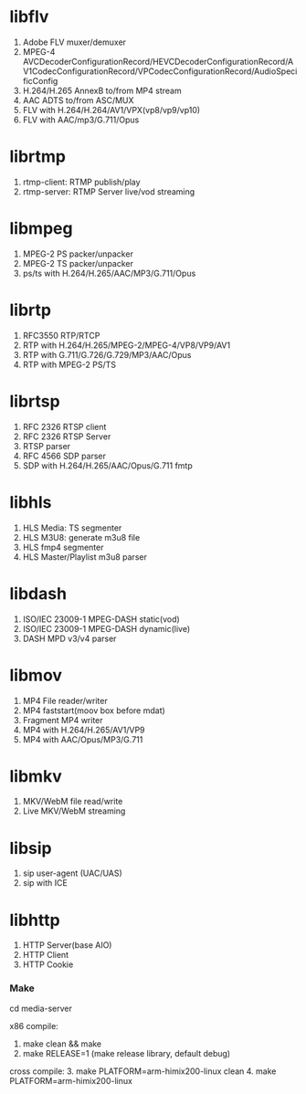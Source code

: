 # libflv
1. Adobe FLV muxer/demuxer
2. MPEG-4 AVCDecoderConfigurationRecord/HEVCDecoderConfigurationRecord/AV1CodecConfigurationRecord/VPCodecConfigurationRecord/AudioSpecificConfig
3. H.264/H.265 AnnexB to/from MP4 stream
4. AAC ADTS to/from ASC/MUX
5. FLV with H.264/H.264/AV1/VPX(vp8/vp9/vp10)
6. FLV with AAC/mp3/G.711/Opus

# librtmp
1. rtmp-client: RTMP publish/play
2. rtmp-server: RTMP Server live/vod streaming

# libmpeg
1. MPEG-2 PS packer/unpacker
2. MPEG-2 TS packer/unpacker
3. ps/ts with H.264/H.265/AAC/MP3/G.711/Opus

# librtp
1. RFC3550 RTP/RTCP
2. RTP with H.264/H.265/MPEG-2/MPEG-4/VP8/VP9/AV1
2. RTP with G.711/G.726/G.729/MP3/AAC/Opus
3. RTP with MPEG-2 PS/TS

# librtsp
1. RFC 2326 RTSP client
2. RFC 2326 RTSP Server
3. RTSP parser
4. RFC 4566 SDP parser
5. SDP with H.264/H.265/AAC/Opus/G.711 fmtp

# libhls
1. HLS Media: TS segmenter
2. HLS M3U8: generate m3u8 file
3. HLS fmp4 segmenter
4. HLS Master/Playlist m3u8 parser

# libdash
1. ISO/IEC 23009-1 MPEG-DASH static(vod)
2. ISO/IEC 23009-1 MPEG-DASH dynamic(live)
3. DASH MPD v3/v4 parser

# libmov
1. MP4 File reader/writer
2. MP4 faststart(moov box before mdat)
3. Fragment MP4 writer
4. MP4 with H.264/H.265/AV1/VP9
5. MP4 with AAC/Opus/MP3/G.711

# libmkv
1. MKV/WebM file read/write
2. Live MKV/WebM streaming

# libsip
1. sip user-agent (UAC/UAS)
2. sip with ICE

# libhttp
1. HTTP Server(base AIO)
2. HTTP Client
3. HTTP Cookie

### Make
cd media-server

x86 compile:
1. make clean && make
2. make RELEASE=1 (make release library, default debug)

cross compile:
3. make PLATFORM=arm-himix200-linux clean
4. make PLATFORM=arm-himix200-linux

